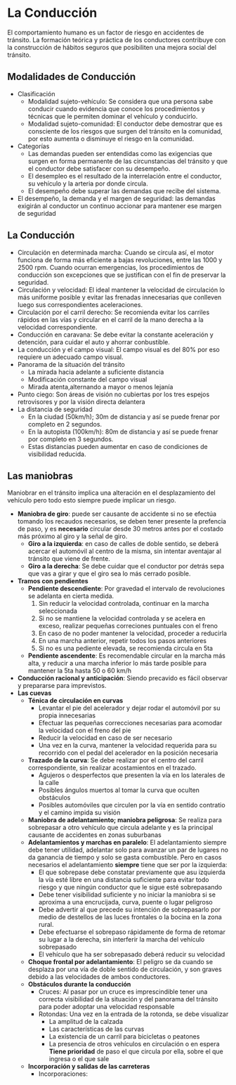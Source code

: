 # La Conducción
El comportamiento humano es un factor de riesgo en accidentes de tránsito. La formación teórica y práctica de los conductores contribuye con la construcción de hábitos seguros que posibiliten una mejora social del tránsito.

## Modalidades de Conducción
- Clasificación
    - Modalidad sujeto-vehículo: Se considera que una persona sabe conducir cuando evidencia que conoce los procedimientos y técnicas que le permiten dominar el vehículo y conducirlo.
    - Modalidad sujeto-comunidad: El conductor debe demostrar que es consciente de los riesgos que surgen del tránsito en la comunidad, por esto aumenta o disminuye el riesgo en la comunidad.
- Categorías
    - Las demandas pueden ser entendidas como las exigencias que surgen en forma permanente de las circunstancias del tránsito y que el conductor debe satisfacer con su desempeño.
    - El desempleo es el resultado de la interrelación entre el conductor, su vehículo y la arteria por donde circula.
    - El desempeño debe superar las demandas que recibe del sistema.
- El desempeño, la demanda y el margen de seguridad: las demandas exigirán al conductor un continuo accionar para mantener ese margen de seguridad

## La Conducción
- Circulación en determinada marcha: Cuando se circula así, el motor funciona de forma más eficiente a bajas revoluciones, entre las 1000 y 2500 rpm. Cuando ocurran emergencias, los procedimientos de conducción son excepciones que se justifican con el fin de preservar la seguridad.
- Circulación y velocidad: El ideal mantener la velocidad de circulación lo más uniforme posible y evitar las frenadas innecesarias que conlleven luego sus correspondientes aceleraciones.
- Circulación por el carril derecho: Se recomienda evitar los carriles rápidos en las vías y circular en el carril de la mano derecha a la velocidad correspondiente.
- Conducción en caravana: Se debe evitar la constante aceleración y detención, para cuidar el auto y ahorrar conbustible.
- La conducción y el campo visual: El campo visual es del 80% por eso requiere un adecuado campo visual.
- Panorama de la situación del tránsito
    - La mirada hacia adelante a suficiente distancia
    - Modificación constante del campo visual
    - Mirada atenta,alternando a mayor o menos lejanía
- Punto ciego: Son áreas de visión no cubiertas por los tres espejos retrovisores y por la visión directa delantera
- La distancia de seguridad
    - En la ciudad (50km/h); 30m de distancia y así se puede frenar por completo en 2 segundos.
    - En la autopista (100km/h): 80m de distancia y así se puede frenar por completo en 3 segundos.
    - Estas distancias pueden aumentar en caso de condiciones de visibilidad reducida.

## Las maniobras
Maniobrar en el tránsito implica una alteración en el desplazamiento del vehículo pero todo esto siempre puede implicar un riesgo.
- **Maniobra de giro**: puede ser causante de accidente si no se efectúa tomando los recaudos necesarios, se deben tener presente la prefencia de paso, y es **necesario** circular desde 30 metros antes por el costado más próximo al giro y la señal de giro.
    - **Giro a la izquierda**: en caso de calles de doble sentido, se deberá acercar el automóvil al centro de la misma, sin intentar aventajar al tránsito que viene de frente.
    - **Giro a la derecha**: Se debe cuidar que el conductor por detrás sepa que vas a girar y que el giro sea lo más cerrado posible.
- **Tramos con pendientes**
    - **Pendiente descendiente**: Por gravedad el intervalo de revoluciones se adelanta en cierta medida.
        1. Sin reducir la velocidad controlada, continuar en la marcha seleccionada
        2. Si no se mantiene la velocidad controlada y se acelera en exceso, realizar pequeñas correciones puntuales con el freno
        3. En caso de no poder mantener la velocidad, proceder a reducirla
        4. En una marcha anterior, repetir todos los pasos anteriores
        5. Si no es una pediente elevada, se recomienda circula en 5ta
    - **Pendiente ascendente**: Es recomendable circular en la marcha más alta, y reducir a una marcha inferior lo más tarde posible para mantener la 5ta hasta 50 o 60 km/h
- **Conducción racional y anticipación**: Siendo precavido es fácil observar y prepararse para imprevistos.
- **Las cuevas**
    - **Ténica de circulación en curvas**
        - Levantar el pie del acelerador y dejar rodar el automóvil por su propia innecesarias
        - Efectuar las pequeñas correcciones necesarias para acomodar la velocidad con el freno del pie
        - Reducir la velocidad en caso de ser necesario
        - Una vez en la curva, mantener la velocidad requerida para su recorrido con el pedal del acelerador en la posición necesaria
    - **Trazado de la curva**: Se debe realizar por el centro del carril correspondiente, sin realizar acostamientos en el trazado.
        - Agujeros o desperfectos que presenten la vía en los laterales de la calle
        - Posibles ángulos muertos al tomar la curva que oculten obstáculos
        - Posibles automóviles que circulen por la vía en sentido contratio y el camino impida su visión
    - **Maniobra de adelantamiento; maniobra peligrosa**: Se realiza para sobrepasar a otro vehículo que circula adelante y es la principal causante de accidentes en zonas suburbanas
    - **Adelantamientos y marchas en paralelo**: El adelantamiento siempre debe tener utilidad, adelantar solo para avanzar un par de lugares no da ganancia de tiempo y solo se gasta combustible. Pero en casos necesarios el adelantamiento **siempre** tiene que ser por la izquierda:
        - El que sobrepase debe constatar previamente que asu izquierda la vía esté libre en una distancia suficiente para evitar todo riesgo y que ningún conductor que le sigue esté sobrepasando
        - Debe tener visibilidad suficiente y no iniciar la maniobra si se aproxima a una encrucijada, curva, puente o lugar peligroso
        - Debe advertir al que precede su intención de sobrepasarlo por medio de destellos de las luces frontales o la bocina en la zona rural.
        - Debe efectuarse el sobrepaso rápidamente de forma de retomar su lugar a la derecha, sin interferir la marcha del vehículo sobrepasado
        - El vehículo que ha ser sobrepasado deberá reducir su velocidad
    - **Choque frontal por adelantamiento**: El peligro se da cuando se desplaza por una vía de doble sentido de circulación, y son graves debido a las velocidades de ambos conductores.
    - **Obstáculos durante la conducción**
        - Cruces: Al pasar por un cruce es imprescindible tener una correcta visibilidad de la situación y del panorama del tránsito para poder adoptar una velocidad responsable
        - Rotondas: Una vez en la entrada de la rotonda, se debe visualizar
            - La amplitud de la calzada
            - Las características de las curvas
            - La existencia de un carril para bicicletas o peatones
            - La presencia de otros vehículos en circulación o en espera
        **Tiene prioridad** de paso el que circula por ella, sobre el que ingresa o el que sale
    - **Incorporación y salidas de las carreteras**
        - Incorporaciones: 